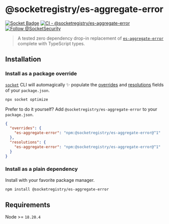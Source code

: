 # @socketregistry/es-aggregate-error

[![Socket Badge](https://socket.dev/api/badge/npm/package/@socketregistry/es-aggregate-error)](https://socket.dev/npm/package/@socketregistry/es-aggregate-error)
[![CI - @socketregistry/es-aggregate-error](https://github.com/SocketDev/socket-registry-js/actions/workflows/test.yml/badge.svg)](https://github.com/SocketDev/socket-registry-js/actions/workflows/test.yml)
[![Follow @SocketSecurity](https://img.shields.io/twitter/follow/SocketSecurity?style=social)](https://twitter.com/SocketSecurity)

> A tested zero dependency drop-in replacement of
> [`es-aggregate-error`](https://socket.dev/npm/package/es-aggregate-error)
> complete with TypeScript types.

## Installation

### Install as a package override

[`socket`](https://socket.dev/npm/package/socket) CLI will automagically
:sparkles: populate the
[overrides](https://docs.npmjs.com/cli/v9/configuring-npm/package-json#overrides)
and [resolutions](https://yarnpkg.com/configuration/manifest#resolutions) fields
of your `package.json`.

```sh
npx socket optimize
```

Prefer to do it yourself? Add `@socketregistry/es-aggregate-error` to your
`package.json`.

```json
{
  "overrides": {
    "es-aggregate-error": "npm:@socketregistry/es-aggregate-error@^1"
  },
  "resolutions": {
    "es-aggregate-error": "npm:@socketregistry/es-aggregate-error@^1"
  }
}
```

### Install as a plain dependency

Install with your favorite package manager.

```sh
npm install @socketregistry/es-aggregate-error
```

## Requirements

Node >= `18.20.4`
